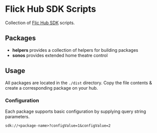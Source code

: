 # Flick Hub SDK Scripts

Collection of [Flic Hub SDK](https://hubsdk.flic.io/static/tutorial/) scripts.

## Packages

- **helpers** provides a collection of helpers for building packages
- **sonos** provides extended home theatre control

## Usage

All packages are located in the `./dist` directory. Copy the file contents &
create a corresponding package on your hub.

### Configuration

Each package supports basic configuration by supplying query string parameters.

```
sdk://<package-name>?configValue=1&configValue=2
```
